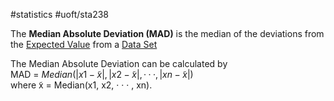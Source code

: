 #statistics #uoft/sta238 

The **Median Absolute Deviation (MAD)** is the median of the deviations from the [Expected Value](../../STA237/Notes/Expected%20Value.md) from a [Data Set](Data%20Set)

The Median Absolute Deviation can be calculated by  
MAD = $Median(|x1 − ̃x|, |x2 − ̃x|, · · · , |xn − ̃x|)$  
where ̃x = Median(x1, x2, · · · , xn).